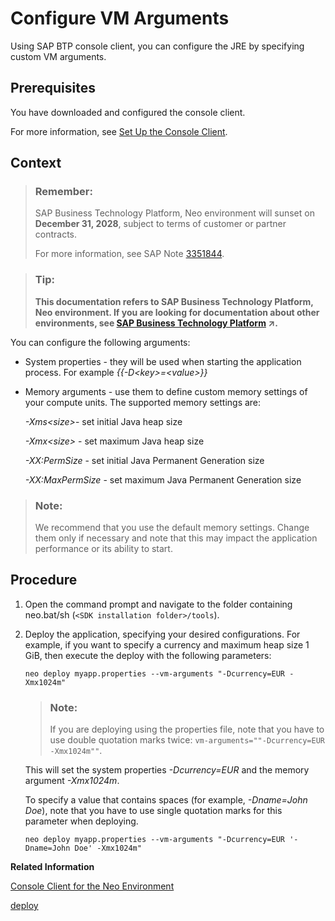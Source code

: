 <!-- loiob82d3929218a42558146c58d2f68121e -->

# Configure VM Arguments

Using SAP BTP console client, you can configure the JRE by specifying custom VM arguments.



## Prerequisites

You have downloaded and configured the console client.

For more information, see [Set Up the Console Client](../30-development-neo/set-up-the-console-client-7613dee.md).



## Context

> ### Remember:  
> SAP Business Technology Platform, Neo environment will sunset on **December 31, 2028**, subject to terms of customer or partner contracts.
> 
> For more information, see SAP Note [3351844](https://me.sap.com/notes/3351844).

> ### Tip:  
> **This documentation refers to SAP Business Technology Platform, Neo environment. If you are looking for documentation about other environments, see [SAP Business Technology Platform](https://help.sap.com/viewer/65de2977205c403bbc107264b8eccf4b/Cloud/en-US/6a2c1ab5a31b4ed9a2ce17a5329e1dd8.html "SAP Business Technology Platform (SAP BTP) is an integrated offering comprised of four technology portfolios: database and data management, application development and integration, analytics, and intelligent technologies. The platform offers users the ability to turn data into business value, compose end-to-end business processes, and build and extend SAP applications quickly.") :arrow_upper_right:.**

You can configure the following arguments:

-   System properties - they will be used when starting the application process. For example *\{\{-D<key\>=<value\>\}\}* 
-   Memory arguments - use them to define custom memory settings of your compute units. The supported memory settings are:

    *\-Xms<size\>*- set initial Java heap size

    *\-Xmx<size\>* - set maximum Java heap size

    *\-XX:PermSize* - set initial Java Permanent Generation size

    *\-XX:MaxPermSize* - set maximum Java Permanent Generation size


> ### Note:  
> We recommend that you use the default memory settings. Change them only if necessary and note that this may impact the application performance or its ability to start.



## Procedure

1.  Open the command prompt and navigate to the folder containing neo.bat/sh \(`<SDK installation folder>/tools`\).

2.  Deploy the application, specifying your desired configurations. For example, if you want to specify a currency and maximum heap size 1 GiB, then execute the deploy with the following parameters:

    ```
    neo deploy myapp.properties --vm-arguments "-Dcurrency=EUR -Xmx1024m"
    ```

    > ### Note:  
    > If you are deploying using the properties file, note that you have to use double quotation marks twice: `vm-arguments=""-Dcurrency=EUR -Xmx1024m""`.

    This will set the system properties *\-Dcurrency=EUR* and the memory argument *\-Xmx1024m*.

    To specify a value that contains spaces \(for example, *\-Dname=John Doe*\), note that you have to use single quotation marks for this parameter when deploying.

    ```
    neo deploy myapp.properties --vm-arguments "-Dcurrency=EUR '-Dname=John Doe' -Xmx1024m"
    ```


**Related Information**  


[Console Client for the Neo Environment](console-client-for-the-neo-environment-7613230.md)

[deploy](deploy-937db4f.md "Deploying an application publishes it to SAP BTP. Use the optional parameters to make some specific configurations of the deployed application.")


